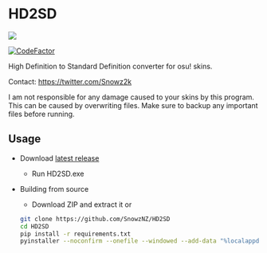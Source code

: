 # HD2SD

<img src="https://media.discordapp.net/attachments/1044134327434358847/1049529615762333716/image.png">

[![CodeFactor](https://www.codefactor.io/repository/github/snowznz/hd2sd/badge)](https://www.codefactor.io/repository/github/snowznz/hd2sd)

High Definition to Standard Definition converter for osu! skins.

Contact: <https://twitter.com/Snowz2k>

I am not responsible for any damage caused to your skins by this program. This can be caused by overwriting files. Make sure to backup any important files before running.

## Usage

- Download [latest release](https://github.com/SnowzNZ/HD2SD/releases/latest)

    - Run HD2SD.exe

- Building from source

    - Download ZIP and extract it or

    ```sh
    git clone https://github.com/SnowzNZ/HD2SD
    cd HD2SD
    pip install -r requirements.txt
    pyinstaller --noconfirm --onefile --windowed --add-data "%localappdata%/Programs/Python/Python311/Lib/site-packages/customtkinter;customtkinter/"  "main.py"
    ```
